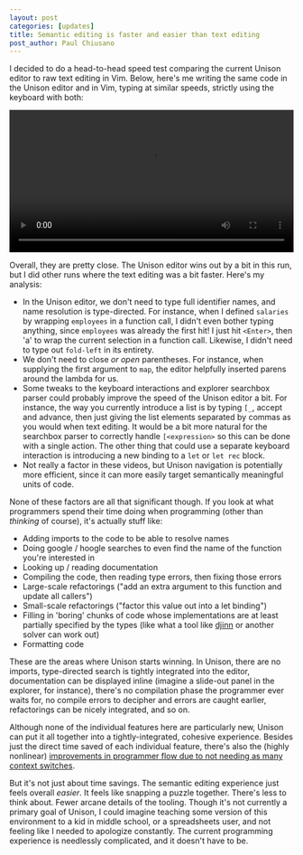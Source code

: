 ```yaml
---
layout: post
categories: [updates]
title: Semantic editing is faster and easier than text editing
post_author: Paul Chiusano
---
```


I decided to do a head-to-head speed test comparing the current Unison editor to raw text editing in Vim. Below, here's me writing the same code in the Unison editor and in Vim, typing at similar speeds, strictly using the keyboard with both:

<video width="100%" height="auto" controls="true"><source src="videos/speed-test.mp4" type="video/mp4"></video>

Overall, they are pretty close. The Unison editor wins out by a bit in this run, but I did other runs where the text editing was a bit faster. Here's my analysis:

* In the Unison editor, we don't need to type full identifier names, and name resolution is type-directed. For instance, when I defined `salaries` by wrapping `employees` in a function call, I didn't even bother typing anything, since `employees` was already the first hit! I just hit `<Enter>`, then 'a' to wrap the current selection in a function call. Likewise, I didn't need to type out `fold-left` in its entirety.
* We don't need to close _or open_ parentheses. For instance, when supplying the first argument to `map`, the editor helpfully inserted parens around the lambda for us.
* Some tweaks to the keyboard interactions and explorer searchbox parser could probably improve the speed of the Unison editor a bit. For instance, the way you currently introduce a list is by typing `[_`, accept and advance, then just giving the list elements separated by commas as you would when text editing. It would be a bit more natural for the searchbox parser to correctly handle `[<expression>` so this can be done with a single action. The other thing that could use a separate keyboard interaction is introducing a new binding to a `let` or `let rec` block.
* Not really a factor in these videos, but Unison navigation is potentially more efficient, since it can more easily target semantically meaningful units of code.

None of these factors are all that significant though. If you look at what programmers spend their time doing when programming (other than _thinking_ of course), it's actually stuff like:

* Adding imports to the code to be able to resolve names
* Doing google / hoogle searches to even find the name of the function you're interested in
* Looking up / reading documentation
* Compiling the code, then reading type errors, then fixing those errors 
* Large-scale refactorings ("add an extra argument to this function and update all callers")
* Small-scale refactorings ("factor this value out into a let binding")
* Filling in 'boring' chunks of code whose implementations are at least partially specified by the types (like what a tool like [djinn](http://lambda-the-ultimate.org/node/1178) or another solver can work out)
* Formatting code

These are the areas where Unison starts winning. In Unison, there are no imports, type-directed search is tightly integrated into the editor, documentation can be displayed inline (imagine a slide-out panel in the explorer, for instance), there's no compilation phase the programmer ever waits for, no compile errors to decipher and errors are caught earlier, refactorings can be nicely integrated, and so on.

Although none of the individual features here are particularly new, Unison can put it all together into a tightly-integrated, cohesive experience. Besides just the direct time saved of each individual feature, there's also the (highly nonlinear) [improvements in programmer flow due to not needing as many context switches](http://pchiusano.github.io/2015-03-26/type-errors.html).

But it's not just about time savings. The semantic editing experience just feels overall _easier_. It feels like snapping a puzzle together. There's less to think about. Fewer arcane details of the tooling. Though it's not currently a primary goal of Unison, I could imagine teaching some version of this environment to a kid in middle school, or a spreadsheets user, and not feeling like I needed to apologize constantly. The current programming experience is needlessly complicated, and it doesn't have to be.
